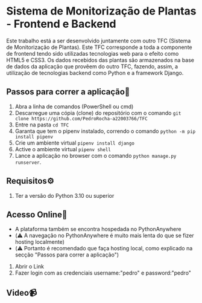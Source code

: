 # Sistema de Monitorização de Plantas - Frontend e Backend

Este trabalho está a ser desenvolvido juntamente com outro TFC (Sistema de Monitorização de Plantas). Este TFC corresponde a toda a componente de frontend tendo sido utilizadas tecnologias web para o efeito como HTML5 e CSS3. Os dados recebidos das plantas são armazenados na base de dados da aplicação que provêem do outro TFC, fazendo, assim, a utilização de tecnologias backend como Python e a framework Django.
<br>

## Passos para correr a aplicação🔧
1. Abra a linha de comandos (PowerShell ou cmd)
2. Descarregue uma cópia (clone) do repositório com o comando `git clone https://github.com/PedroRocha-a22003766/TFC` 
3. Entre na pasta  `cd TFC`
4. Garanta que tem o pipenv instalado, correndo o comando `python -m pip install pipenv`
5. Crie um ambiente virtual `pipenv install django` 
6. Active o ambiente virtual `pipenv shell`
7. Lance a aplicação no browser com o comando `python manage.py runserver`.


## Requisitos⚙️
1. Ter a versão do Python 3.10 ou superior


## Acesso Online📶
- A plataforma também se encontra hospedada no PythonAnywhere
- (⚠️ A navegação no PythonAnywhere é muito mais lenta do que se fizer hosting localmente)
- (⚠️ Portanto é recomendado que faça hosting local, como explicado na secção "Passos para correr a aplicação")
1. Abrir o Link
2. Fazer login com as credenciais username:"pedro" e password:"pedro"

## Video📹
